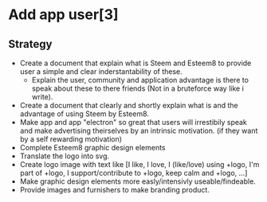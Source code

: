 # Add app user[3]

## Strategy
 * Create a document that explain what is Steem and Esteem8 to provide user a simple and clear inderstantability of these.
   * Explain the user, community and application advantage is there to speak about these to there friends (Not in a bruteforce way like i write).
 * Create a document that clearly and shortly explain what is and the advantage of using Steem by Esteem8.
 * Make app and app "electron" so great that users will irrestibily speak and make advertising theirselves by an intrinsic motivation. (if they want by a self rewarding motivation)
 * Complete Esteem8 graphic design elements
  * Translate the logo into svg.
  * Create logo image with text like [I like, I love, I (like/love) using +logo, I'm part of +logo, I support/contribute to +logo, keep calm and +logo, ...]
  * Make graphic design elements more easly/intensivly useable/findeable.
  * Provide images and furnishers to make branding product.
